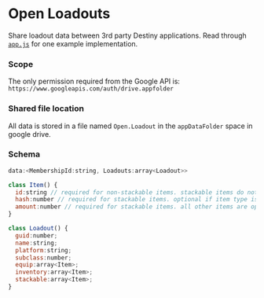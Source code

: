 # Open Loadouts
Share loadout data between 3rd party Destiny applications. Read through [`app.js`](https://github.com/kyleshay/open-loadouts/blob/gh-pages/app.js) for one example implementation.

### Scope
The only permission required from the Google API is:
`https://www.googleapis.com/auth/drive.appfolder`

### Shared file location
All data is stored in a file named `Open.Loadout` in the `appDataFolder` space in google drive.

### Schema
```javascript
data:<MembershipId:string, Loadouts:array<Loadout>>

class Item() {
  id:string // required for non-stackable items. stackable items do not have an id.
  hash:number // required for stackable items. optional if item type is non-stackable.
  amount:number // required for stackable items. all other items are optional or should be 1
}

class Loadout() {
  guid:number;
  name:string;
  platform:string;
  subclass:number;
  equip:array<Item>;
  inventory:array<Item>;
  stackable:array<Item>;
}
```
